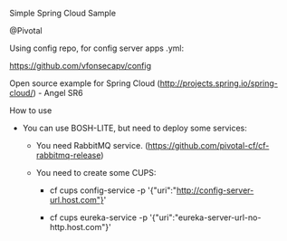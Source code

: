 Simple Spring Cloud Sample

@Pivotal

Using config repo, for config server apps .yml:

https://github.com/vfonsecapv/config

Open source example for Spring Cloud (http://projects.spring.io/spring-cloud/)  - Angel SR6

How to use

* You can use BOSH-LITE, but need to deploy some services:

	* You need RabbitMQ service. (https://github.com/pivotal-cf/cf-rabbitmq-release)

	* You need to create some CUPS:

		* cf cups config-service -p '{"uri":"http://config-server-url.host.com"}'

		* cf cups eureka-service -p '{"uri":"eureka-server-url-no-http.host.com"}'